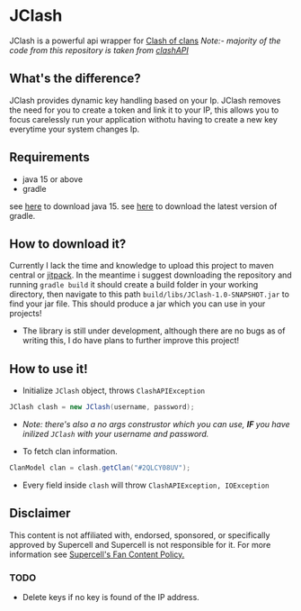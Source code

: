# JClash

JClash is a powerful api wrapper for [Clash of clans](https://supercell.com/en/games/clashofclans/)
*Note:- majority of the code from this repository is taken from [clashAPI](https://github.com/Lycoon/clash-api)*

## What's the difference?
JClash provides dynamic key handling based on your Ip. JClash removes the need for you to create a token and link it to your IP,
this allows you to focus carelessly run your application withotu having to create a new key everytime your system changes Ip.

## Requirements
- java 15 or above
- gradle 

see [here](https://www.oracle.com/java/technologies/javase/jdk15-archive-downloads.html) to download java 15.
see [here](https://gradle.org/install/) to download the latest version of gradle.

## How to download it?
Currently I lack the time and knowledge to upload this project to maven central or [jitpack](https://jitpack.io/). 
In the meantime i suggest downloading the repository and running `gradle build` it should create a build folder in your working directory, then navigate to this path 
`build/libs/JClash-1.0-SNAPSHOT.jar` to find your jar file. This should produce a jar which you can use in your projects!


- The library is still under development, although there are no bugs as of writing this, I do have plans to further improve this project!

## How to use it!

- Initialize `JClash` object, throws `ClashAPIException`
```java
JClash clash = new JClash(username, password);
```
- *Note: there's also a no args construstor which you can use, **IF** you have inilized `JClash` with your username and password.*

- To fetch clan information.
```java
ClanModel clan = clash.getClan("#2QLCY08UV");
```
- Every field inside `clash` will throw `ClashAPIException, IOException`


## Disclaimer
This content is not affiliated with, endorsed, sponsored, or specifically approved by Supercell and Supercell is not responsible for it. For more information see [Supercell's Fan Content Policy.](https://supercell.com/en/fan-content-policy/)

### TODO
- Delete keys if no key is found of the IP address.
